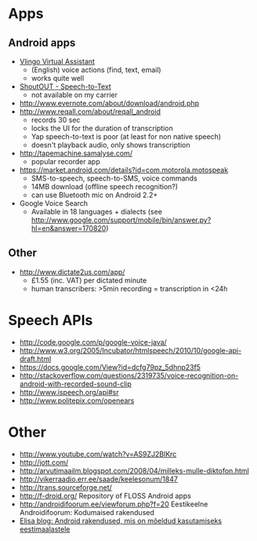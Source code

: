 # Apps #

## Android apps ##

  * [Vlingo Virtual Assistant](http://market.android.com/details?id=com.vlingo.client)
    * (English) voice actions (find, text, email)
    * works quite well
  * [ShoutOUT - Speech-to-Text](https://market.android.com/details?id=com.promptu.shoutout)
    * not available on my carrier
  * http://www.evernote.com/about/download/android.php
  * http://www.reqall.com/about/reqall_android
    * records 30 sec
    * locks the UI for the duration of transcription
    * Yap speech-to-text is poor (at least for non native speech)
    * doesn't playback audio, only shows transcription
  * http://tapemachine.samalyse.com/
    * popular recorder app
  * https://market.android.com/details?id=com.motorola.motospeak
    * SMS-to-speech, speech-to-SMS, voice commands
    * 14MB download (offline speech recognition?)
    * can use Bluetooth mic on Android 2.2+
  * Google Voice Search
    * Available in 18 languages + dialects (see http://www.google.com/support/mobile/bin/answer.py?hl=en&answer=170820)

## Other ##

  * http://www.dictate2us.com/app/
    * £1.55 (inc. VAT) per dictated minute
    * human transcribers: >5min recording = transcription in <24h

# Speech APIs #

  * http://code.google.com/p/google-voice-java/
  * http://www.w3.org/2005/Incubator/htmlspeech/2010/10/google-api-draft.html
  * https://docs.google.com/View?id=dcfg79pz_5dhnp23f5
  * http://stackoverflow.com/questions/2319735/voice-recognition-on-android-with-recorded-sound-clip
  * http://www.ispeech.org/api#sr
  * http://www.politepix.com/openears


# Other #

  * http://www.youtube.com/watch?v=AS9ZJ2BlKrc
  * http://jott.com/
  * http://arvutimaailm.blogspot.com/2008/04/milleks-mulle-diktofon.html
  * http://vikerraadio.err.ee/saade/keelesonum/1847
  * http://trans.sourceforge.net/
  * http://f-droid.org/ Repository of FLOSS Android apps
  * http://androidifoorum.ee/viewforum.php?f=20 Eestikeelne Androidifoorum: Kodumaised rakendused
  * [Elisa blog: Android rakendused, mis on mõeldud kasutamiseks eestimaalastele](http://www.elisa.ee/et/Eraklient/Blogi/s/34/android-rakendused-mis-on-moeldud-kasutamiseks-eestimaalastele)